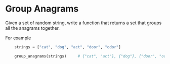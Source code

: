 # Group Anagrams

Given a set of random string, write a function that returns a set that groups
all the anagrams together.

For example
```python
    strings = ["cat", "dog", "act", "door", "odor"]

    group_anagrams(strings)     # {"cat", "act"}, {"dog"}, {"door", "odor"}.
```

